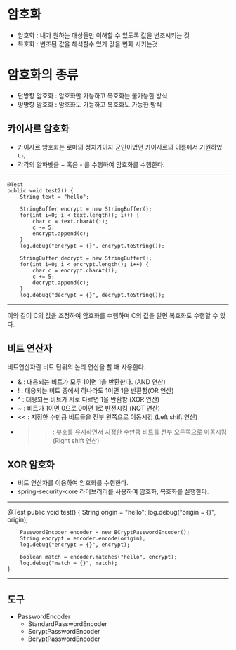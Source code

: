 암호화
=========

- 암호화 : 내가 원하는 대상들만 이해할 수 있도록 값을 변조시키는 것
- 복호화 : 변조된 값을 해석할수 있게 값을 변화 시키는것

암호화의 종류
=========

- 단방향 암호화 : 암호화만 가능하고 복호화는 불가능한 방식
- 양방향 암호화 : 암호화도 가능하고 복호화도 가능한 방식

카이사르 암호화
-----------

- 카이사르 암호화는 로마의 정치가이자 군인이었던 카이사르의 이름에서 기원하였다.
- 각각의 알파벳을 + 혹은 - 를 수행하여 암호화를 수행한다.

***

	@Test
	public void test2() {
		String text = "hello";
		
		StringBuffer encrypt = new StringBuffer();
		for(int i=0; i < text.length(); i++) {
			char c = text.charAt(i);
			c -= 5;
			encrypt.append(c);
		}
		log.debug("encrypt = {}", encrypt.toString());
		
		StringBuffer decrypt = new StringBuffer();
		for(int i=0; i < encrypt.length(); i++) {
			char c = encrypt.charAt(i);
			c += 5;
			decrypt.append(c);
		}
		log.debug("decrypt = {}", decrypt.toString());

***

이와 같이 C의 값을 조정하여 암호화를 수행하며 C의 값을 알면 복호화도 수행할 수 있다.


비트 연산자
-----------

비트연산자란 비트 단위의 논리 연산을 할 때 사용한다.

- & : 대응되는 비트가 모두 1이면 1을 반환한다. (AND 연산)
- ! : 대응되는 비트 중에서 하나라도 1이면 1을 반환함(OR 연산)
- ^ : 대응되는 비트가 서로 다르면 1을 반환함 (XOR 연산)
- ~ : 비트가 1이면 0으로 0이면 1로 반전시킴 (NOT 연산)
- << : 지정한 수만큼 비트들을 전부 왼쪽으로 이동시킴 (Left shift 연산)
- > > : 부호를 유지하면서 지정한 수만큼 비트를 전부 오른쪽으로 이동시킴 (Right shift 연산)

XOR 암호화
-----------

- 비트 연산자를 이용하여 암호화를 수행한다.
- spring-security-core 라이브러리를 사용하여 암호화, 복호화를 실행한다.

***

@Test
public void test() {
String origin = "hello";
log.debug("origin = {}", origin);

		PasswordEncoder encoder = new BCryptPasswordEncoder();
		String encrypt = encoder.encode(origin);
		log.debug("encrypt = {}", encrypt);
		
		boolean match = encoder.matches("hello", encrypt);
		log.debug("match = {}", match);
	}

***

도구
-----------

- PasswordEncoder
    - StandardPasswordEncoder
    - ScryptPasswordEncoder
    - BcryptPasswordEncoder
